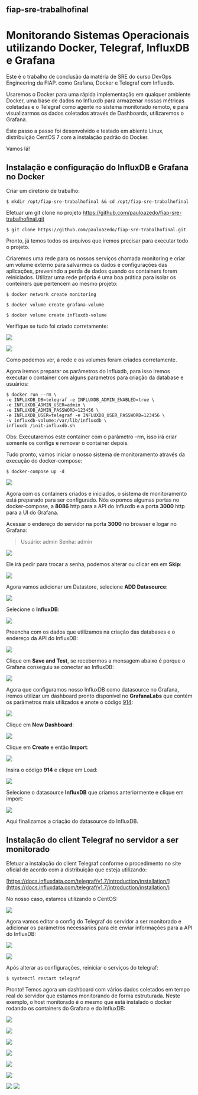 ## fiap-sre-trabalhofinal
# Monitorando Sistemas Operacionais utilizando Docker, Telegraf, InfluxDB e Grafana

Este é o trabalho de conclusão da matéria de SRE do curso DevOps Engineering da FIAP. como Grafana, Docker e Telegraf com Influxdb.

Usaremos o Docker para uma rápida implementação em qualquer ambiente Docker, uma base de dados no Influxdb para armazenar nossas métricas coletadas e o Telegraf como agente no sistema monitorado remoto, e para visualizarmos os dados coletados através de Dashboards, utilizaremos o Grafana.

Este passo a passo foi desenvolvido e testado em abiente Linux, distribuição CentOS 7 com a instalação padrão do Docker.

Vamos lá!

## Instalação e configuração do InfluxDB e Grafana no Docker

Criar um diretório de trabalho:

    $ mkdir /opt/fiap-sre-trabalhofinal && cd /opt/fiap-sre-trabalhofinal

Efetuar um git clone no projeto https://github.com/pauloazedo/fiap-sre-trabalhofinal.git

    $ git clone https://github.com/pauloazedo/fiap-sre-trabalhofinal.git

Pronto, já temos todos os arquivos que iremos precisar para executar todo o projeto.

Criaremos uma rede para os nossos serviços chamada monitoring e criar um volume externo para salvarmos os dados e configurações das aplicações, prevenindo a perda de dados quando os containers forem reiniciados. Utilizar uma rede própria é uma boa prática para isolar os conteiners que pertencem ao mesmo projeto:

    $ docker network create monitoring

    $ docker volume create grafana-volume

    $ docker volume create influxdb-volume

Verifique se tudo foi criado corretamente:

![](https://github.com/pauloazedo/fiap-sre-trabalhofinal/blob/master/imagens/1.png?raw=true)

![](https://github.com/pauloazedo/fiap-sre-trabalhofinal/blob/master/imagens/2.png?raw=true/)

Como podemos ver, a rede e os volumes foram criados corretamente.

Agora iremos preparar os parâmetros do Influxdb, para isso iremos executar o container com alguns parametros para criação da database e usuários:

    $ docker run --rm \    
    -e INFLUXDB_DB=telegraf -e INFLUXDB_ADMIN_ENABLED=true \    
    -e INFLUXDB_ADMIN_USER=admin \    
    -e INFLUXDB_ADMIN_PASSWORD=123456 \    
    -e INFLUXDB_USER=telegraf -e INFLUXDB_USER_PASSWORD=123456 \    
    -v influxdb-volume:/var/lib/influxdb \    
    influxdb /init-influxdb.sh

Obs: Executaremos este container com o parâmetro –rm, isso irá criar somente os configs e remover o container depois.

Tudo pronto, vamos iniciar o nosso sistema de monitoramento através da execução do docker-compose:

    $ docker-compose up -d

![](https://github.com/pauloazedo/fiap-sre-trabalhofinal/blob/master/imagens/3.png?raw=true)

Agora com os containers criados e iniciados, o sistema de monitoramento está preparado para ser configurado. Nós expomos algumas portas no docker-compose, a **8086** http para a API do Influxdb e a porta **3000** http para a UI do Grafana.

Acessar o endereço do servidor na porta **3000** no browser e logar no Grafana:

> Usuário: admin
> Senha: admin

![](https://github.com/pauloazedo/fiap-sre-trabalhofinal/blob/master/imagens/4.png?raw=true)

Ele irá pedir para trocar a senha, podemos alterar ou clicar em em **Skip**:

![](https://github.com/pauloazedo/fiap-sre-trabalhofinal/blob/master/imagens/5.png?raw=true/)

Agora vamos adicionar um Datastore, selecione **ADD Datasource**:

![](https://github.com/pauloazedo/fiap-sre-trabalhofinal/blob/master/imagens/6.png?raw=true)

Selecione o **InfluxDB**:

![](https://github.com/pauloazedo/fiap-sre-trabalhofinal/blob/master/imagens/7.png?raw=true)

Preencha com os dados que utilizamos na criação das databases e o endereço da API do InfluxDB:

![](https://github.com/pauloazedo/fiap-sre-trabalhofinal/blob/master/imagens/8.png?raw=true)

Clique em **Save and Test**, se recebermos a mensagem abaixo é porque o Grafana conseguiu se conectar ao InfluxDB:

![](https://github.com/pauloazedo/fiap-sre-trabalhofinal/blob/master/imagens/9.png?raw=true)

Agora que configuramos nosso InfluxDB como datasource no Grafana, iremos utilizar um dashboard pronto disponível no **GrafanaLabs** que contém os parâmetros mais utilizados e anote o código [914](https://grafana.com/grafana/dashboards/914):

![](https://github.com/pauloazedo/fiap-sre-trabalhofinal/blob/master/imagens/10.png?raw=true)

Clique em **New Dashboard**:

![](https://github.com/pauloazedo/fiap-sre-trabalhofinal/blob/master/imagens/11.png?raw=true)

Clique em **Create** e então **Import**:

![](https://github.com/pauloazedo/fiap-sre-trabalhofinal/blob/master/imagens/12.png?raw=true)

Insira o código **914** e clique em Load:

![](https://github.com/pauloazedo/fiap-sre-trabalhofinal/blob/master/imagens/13.png?raw=true)

Selecione o datasource **InfluxDB** que criamos anteriormente e clique em import:

![](https://github.com/pauloazedo/fiap-sre-trabalhofinal/blob/master/imagens/14.png?raw=true)

Aqui finalizamos a criação do datasource do InfluxDB.

## Instalação do client Telegraf no servidor a ser monitorado

Efetuar a instalação do client Telegraf conforme o procedimento no site oficial de acordo com a distribuição que esteja utilizando:

[https://docs.influxdata.com/telegraf/v1.7/introduction/installation/](https://docs.influxdata.com/telegraf/v1.7/introduction/installation/)

No nosso caso, estamos utilizando o CentOS:

![](https://github.com/pauloazedo/fiap-sre-trabalhofinal/blob/master/imagens/15.png?raw=true)

Agora vamos editar o config do Telegraf do servidor a ser monitorado e adicionar os parâmetros necessários para ele enviar informações para a API do InfluxDB:

![](https://github.com/pauloazedo/fiap-sre-trabalhofinal/blob/master/imagens/16.png?raw=true)

![](https://github.com/pauloazedo/fiap-sre-trabalhofinal/blob/master/imagens/17.png?raw=true)

Após alterar as configurações, reiniciar o serviços do telegraf:

    $ systemctl restart telegraf

Pronto! Temos agora um dashboard com vários dados coletados em tempo real do servidor que estamos monitorando de forma estruturada. Neste exemplo, o host monitorado é o mesmo que está instalado o docker rodando os containers do Grafana e do InfluxDB:

![](https://github.com/pauloazedo/fiap-sre-trabalhofinal/blob/master/imagens/18.png?raw=true)

![](https://github.com/pauloazedo/fiap-sre-trabalhofinal/blob/master/imagens/19.png?raw=true)

![](https://github.com/pauloazedo/fiap-sre-trabalhofinal/blob/master/imagens/20.png?raw=true)

![](https://github.com/pauloazedo/fiap-sre-trabalhofinal/blob/master/imagens/21.png?raw=true)

![](https://github.com/pauloazedo/fiap-sre-trabalhofinal/blob/master/imagens/22.png?raw=true)

![](https://github.com/pauloazedo/fiap-sre-trabalhofinal/blob/master/imagens/23.png?raw=true)

![](https://github.com/pauloazedo/fiap-sre-trabalhofinal/blob/master/imagens/24.png?raw=true)
![](https://github.com/pauloazedo/fiap-sre-trabalhofinal/blob/master/imagens/25.png?raw=true)
